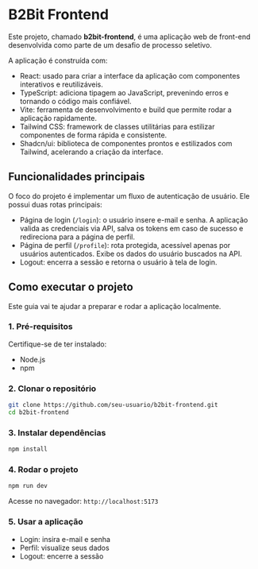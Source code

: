 # B2Bit Frontend
Este projeto, chamado **b2bit-frontend**, é uma aplicação web de front-end desenvolvida como parte de um desafio de processo seletivo.

A aplicação é construída com:
- React: usado para criar a interface da aplicação com componentes interativos e reutilizáveis.
- TypeScript: adiciona tipagem ao JavaScript, prevenindo erros e tornando o código mais confiável.
- Vite: ferramenta de desenvolvimento e build que permite rodar a aplicação rapidamente.
- Tailwind CSS: framework de classes utilitárias para estilizar componentes de forma rápida e consistente.
- Shadcn/ui: biblioteca de componentes prontos e estilizados com Tailwind, acelerando a criação da interface.


## Funcionalidades principais
O foco do projeto é implementar um fluxo de autenticação de usuário. Ele possui duas rotas principais:
- Página de login (`/login`): o usuário insere e-mail e senha. A aplicação valida as credenciais via API, salva os tokens em caso de sucesso e redireciona para a página de perfil.
- Página de perfil (`/profile`): rota protegida, acessível apenas por usuários autenticados. Exibe os dados do usuário buscados na API.
- Logout: encerra a sessão e retorna o usuário à tela de login.


## Como executar o projeto
Este guia vai te ajudar a preparar e rodar a aplicação localmente.

### 1. Pré-requisitos
Certifique-se de ter instalado:
- Node.js
- npm

### 2. Clonar o repositório
```bash
git clone https://github.com/seu-usuario/b2bit-frontend.git
cd b2bit-frontend
```

### 3. Instalar dependências
```bash
npm install
```

### 4. Rodar o projeto
```bash
npm run dev
```
Acesse no navegador: `http://localhost:5173`

### 5. Usar a aplicação
- Login: insira e-mail e senha
- Perfil: visualize seus dados
- Logout: encerre a sessão